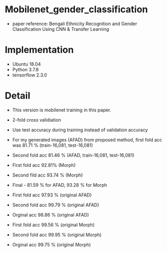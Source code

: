 # Mobilenet_gender_classification
* paper reference: Bengali Ethnicity Recognition and Gender Classification Using CNN & Transfer Learning

# Implementation
* Ubuntu 18.04
* Python 3.7.8
* tensorflow 2.3.0

# Detail
* This version is mobilenet training in this paper.
* 2-fold cross validiation
* Use test accuracy during training instead of validation accuracy
* For my generated images (AFAD) from proposed method, first fold acc was 81.71 % (train-16,081, test-16,081)
* Second fold acc 81.46 % (AFAD, train-16,081, test-16,081)
* First fold acc 92.81% (Morph)
* Second fild acc 93.74 % (Morph)
* Final - 81.59 % for AFAD, 93.28 % for Morph

* First fold acc 97.93 % (original AFAD)
* Second fold acc 99.79 % (original AFAD)
* Orginal acc 98.86 % (original AFAD)

* First fold acc 99.56 % (original Morph)
* Second fold acc 99.95 % (original Morph)
* Orginal acc 99.75 % (original Morph)

